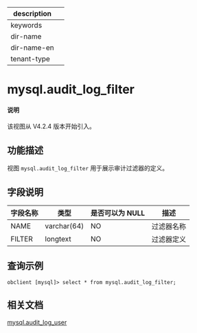 |description||
|---|---|
|keywords||
|dir-name||
|dir-name-en||
|tenant-type||

# mysql.audit_log_filter

<main id="notice" type='explain'>
 <h4>说明</h4>
 <p>该视图从 V4.2.4 版本开始引入。</p>
</main>

## 功能描述

视图 `mysql.audit_log_filter` 用于展示审计过滤器的定义。

## 字段说明

| **字段名称** | **类型**  | **是否可以为 NULL** | **描述**                               |
|------------|-------------|---------------------|----------------------------------------|
| NAME   | varchar(64) | NO | 过滤器名称 |
| FILTER | longtext	   | NO | 过滤器定义 |

## 查询示例

```shell
obclient [mysql]> select * from mysql.audit_log_filter;
```


## 相关文档

[mysql.audit_log_user](3160.mysql.audit_log_user-of-sys-tenant.md)
